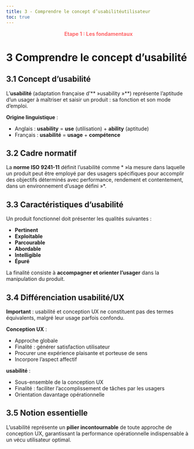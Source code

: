 ```yaml
---
title: 3 - Comprendre le concept d’usabilitéutilisateur
toc: true
---
```

<p style="color:oklch(70.4% 0.191 22.216); font-weight:bold; text-align:center ">Etape 1 : Les fondamentaux</p>

# 3 Comprendre le concept d’usabilité

## 3.1 Concept d’usabilité

L’**usabilité** (adaptation française d’** »usability »**) représente l’aptitude d’un usager à maîtriser et saisir un produit : sa fonction et son mode d’emploi.

**Origine linguistique** :
* Anglais : **usability** = **use** (utilisation) + **ability** (aptitude)
* Français : **usabilité** = **usage** + **compétence**

## 3.2 Cadre normatif

La **norme ISO 9241-11** définit l’usabilité comme * »la mesure dans laquelle un produit peut être employé par des usagers spécifiques pour accomplir des objectifs déterminés avec performance, rendement et contentement, dans un environnement d’usage défini »*.

## 3.3 Caractéristiques d’usabilité

Un produit fonctionnel doit présenter les qualités suivantes :
* **Pertinent**
* **Exploitable**
* **Parcourable**
* **Abordable**
* **Intelligible**
* **Épuré**

La finalité consiste à **accompagner et orienter l’usager** dans la manipulation du produit.

## 3.4 Différenciation usabilité/UX

**Important** : usabilité et conception UX ne constituent pas des termes équivalents, malgré leur usage parfois confondu.

**Conception UX** :
* Approche globale
* Finalité : générer satisfaction utilisateur
* Procurer une expérience plaisante et porteuse de sens
* Incorpore l’aspect affectif

**usabilité** :
* Sous-ensemble de la conception UX
* Finalité : faciliter l’accomplissement de tâches par les usagers
* Orientation davantage opérationnelle

## 3.5 Notion essentielle

L’usabilité représente un **pilier incontournable** de toute approche de conception UX, garantissant la performance opérationnelle indispensable à un vécu utilisateur optimal.